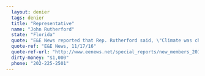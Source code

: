 ```yaml
---
  layout: denier
  tags: denier
  title: "Representative"
  name: "John Rutherford"
  state: "Florida"
  quote: "E&E News reported that Rep. Rutherford said, \"Climate was changing before we had carbon emissions ... I need to be convinced how much of that is man and how much of it is just the global climate conditions.\""
  quote-ref: "E&E News, 11/17/16"
  quote-ref-url: "http://www.eenews.net/special_reports/new_members_2017/stories/1060045897/print"
  dirty-money: "$1,000"
  phone: "202-225-2501"
---
```

